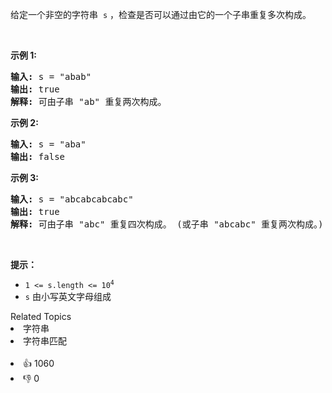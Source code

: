 <p>给定一个非空的字符串
 <meta charset="UTF-8" />&nbsp;<code>s</code>&nbsp;，检查是否可以通过由它的一个子串重复多次构成。</p>

<p>&nbsp;</p>

<p><strong>示例 1:</strong></p>

<pre>
<strong>输入:</strong> s = "abab"
<strong>输出:</strong> true
<strong>解释:</strong> 可由子串 "ab" 重复两次构成。
</pre>

<p><strong>示例 2:</strong></p>

<pre>
<strong>输入:</strong> s = "aba"
<strong>输出:</strong> false
</pre>

<p><strong>示例 3:</strong></p>

<pre>
<strong>输入:</strong> s = "abcabcabcabc"
<strong>输出:</strong> true
<strong>解释:</strong> 可由子串 "abc" 重复四次构成。 (或子串 "abcabc" 重复两次构成。)
</pre>

<p>&nbsp;</p>

<p><b>提示：</b></p>

<p>
 <meta charset="UTF-8" /></p>

<ul> 
 <li><code>1 &lt;= s.length &lt;= 10<sup>4</sup></code></li> 
 <li><code>s</code>&nbsp;由小写英文字母组成</li> 
</ul>

<div><div>Related Topics</div><div><li>字符串</li><li>字符串匹配</li></div></div><br><div><li>👍 1060</li><li>👎 0</li></div>